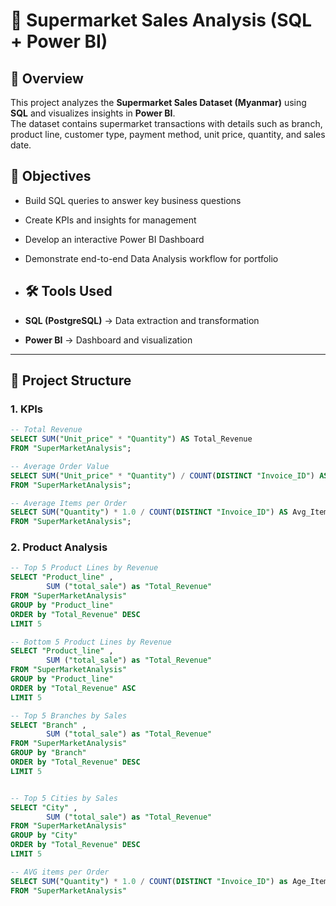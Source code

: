 # 🛒 Supermarket Sales Analysis (SQL + Power BI)

## 📌 Overview
This project analyzes the **Supermarket Sales Dataset (Myanmar)** using **SQL** and visualizes insights in **Power BI**.  
The dataset contains supermarket transactions with details such as branch, product line, customer type, payment method, unit price, quantity, and sales date.

## 🎯 Objectives
- Build SQL queries to answer key business questions
- Create KPIs and insights for management
- Develop an interactive Power BI Dashboard
- Demonstrate end-to-end Data Analysis workflow for portfolio

- ## 🛠 Tools Used
- **SQL (PostgreSQL)** → Data extraction and transformation
- **Power BI** → Dashboard and visualization

---

## 📂 Project Structure

### 1. KPIs
```sql
-- Total Revenue
SELECT SUM("Unit_price" * "Quantity") AS Total_Revenue
FROM "SuperMarketAnalysis";

-- Average Order Value
SELECT SUM("Unit_price" * "Quantity") / COUNT(DISTINCT "Invoice_ID") AS Avg_Order_Value
FROM "SuperMarketAnalysis";

-- Average Items per Order
SELECT SUM("Quantity") * 1.0 / COUNT(DISTINCT "Invoice_ID") AS Avg_Items_per_Order
FROM "SuperMarketAnalysis";
```
###  2. Product Analysis
```sql
-- Top 5 Product Lines by Revenue
SELECT "Product_line" ,
		SUM ("total_sale") as "Total_Revenue"
FROM "SuperMarketAnalysis"
GROUP by "Product_line"
ORDER by "Total_Revenue" DESC
LIMIT 5 

-- Bottom 5 Product Lines by Revenue
SELECT "Product_line" ,
		SUM ("total_sale") as "Total_Revenue"
FROM "SuperMarketAnalysis"
GROUP by "Product_line"
ORDER by "Total_Revenue" ASC
LIMIT 5 

-- Top 5 Branches by Sales
SELECT "Branch" ,
		SUM ("total_sale") as "Total_Revenue"
FROM "SuperMarketAnalysis"
GROUP by "Branch"
ORDER by "Total_Revenue" DESC
LIMIT 5 


-- Top 5 Cities by Sales
SELECT "City" ,
		SUM ("total_sale") as "Total_Revenue"
FROM "SuperMarketAnalysis"
GROUP by "City"
ORDER by "Total_Revenue" DESC
LIMIT 5 

-- AVG items per Order 
SELECT SUM("Quantity") * 1.0 / COUNT(DISTINCT "Invoice_ID") as Age_Items_per_order 
FROM "SuperMarketAnalysis"
```


